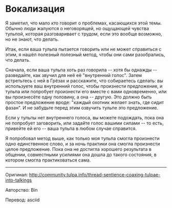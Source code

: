 # Вокализация

Я заметил, что мало кто говорит о проблемах, касающихся этой темы. Обычно люди жалуются о неговорящей, но ощущающей чувства тульпой, которая разговаривает с трудом, если это вообще возможно, но не знают, что делать.

Итак, если ваша тульпа пытается говорить или не может справиться с этим, я нашёл полезный полезный метод, чтобы они сами разобрались, что делать.

Сначала, если ваша тульпа хоть раз говорила -- хотя бы однажды -- разведайте, как звучил для неё её "внутренний голос". Затем встретьтесь с ней в Грёзах и расскажите, что собираетесь сделать: вы используете ваш внутренний голос, чтобы произнести предложение, и тульпа или попробует произнести его вместе с вами одновременно, или вы произнесёте одну половину, а она -- другую. Это должно быть простое предложение вроде: "каждый охотник желает знать, где сидит фазан". И не забудьте перед этим озвучить тульпе это предложение.

Если у тульпы нет внутреннего голоса, вы можете подождать, пока она не попробует заговорить, или задайте голос вашими силами -- то есть, привейте ей его -- ваша тульпа в любом случае справится. 

Я попробовал метод выше, как только моя тульпа смогла произнести одно единственное слово, и за ночь практики она смогла произнести целое предложение. Пока она не достигла хорошего результата в общении, совместными усилиями она дошла до такого состояния, в котором смогла практиковаться сама.

---

Оригинал: http://community.tulpa.info/thread-sentience-coaxing-tulpae-into-talkings

Авторство: Bin

Перевод: asciid
